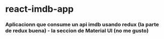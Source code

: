 # react-imdb-app

### Aplicacionn que consume un api imdb usando redux (la parte de redux buena) - la seccion de Material UI (no me gusto)
